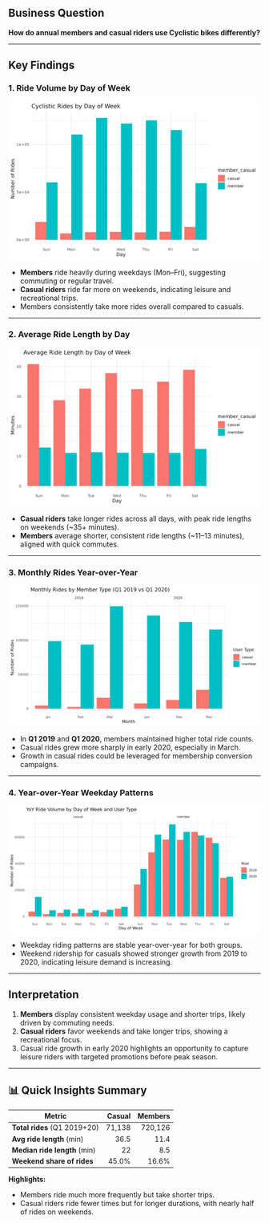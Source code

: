 ## Business Question
**How do annual members and casual riders use Cyclistic bikes differently?**

---

## Key Findings

### 1. Ride Volume by Day of Week
![Average Ride by Day](rides_by_day.png)

- **Members** ride heavily during weekdays (Mon–Fri), suggesting commuting or regular travel.
- **Casual riders** ride far more on weekends, indicating leisure and recreational trips.
- Members consistently take more rides overall compared to casuals.

---

### 2. Average Ride Length by Day
![Rides by Day](avg_ride_by_day.png)

- **Casual riders** take longer rides across all days, with peak ride lengths on weekends (~35+ minutes).
- **Members** average shorter, consistent ride lengths (~11–13 minutes), aligned with quick commutes.

---

### 3. Monthly Rides Year-over-Year
![Monthly Rides by Year](monthly_rides_by_year.png)

- In **Q1 2019** and **Q1 2020**, members maintained higher total ride counts.
- Casual rides grew more sharply in early 2020, especially in March.
- Growth in casual rides could be leveraged for membership conversion campaigns.

---

### 4. Year-over-Year Weekday Patterns
![YoY Weekday Bar by User Type](yoy_weekday_bar_by_user_type.png)

- Weekday riding patterns are stable year-over-year for both groups.
- Weekend ridership for casuals showed stronger growth from 2019 to 2020, indicating leisure demand is increasing.

---

## Interpretation

1. **Members** display consistent weekday usage and shorter trips, likely driven by commuting needs.  
2. **Casual riders** favor weekends and take longer trips, showing a recreational focus.  
3. Casual ride growth in early 2020 highlights an opportunity to capture leisure riders with targeted promotions before peak season.

---

## 📊 Quick Insights Summary

| Metric                    | Casual  | Members  |
|---------------------------|--------:|--------:|
| **Total rides** (Q1 2019+20) | 71,138  | 720,126 |
| **Avg ride length** (min) | 36.5    | 11.4    |
| **Median ride length** (min) | 22      | 8.5     |
| **Weekend share of rides** | 45.0%   | 16.6%   |

**Highlights:**  
- Members ride much more frequently but take shorter trips.  
- Casual riders ride fewer times but for longer durations, with nearly half of rides on weekends.  

